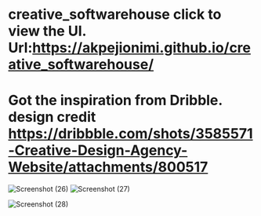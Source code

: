 # creative_softwarehouse click to view the UI. Url:https://akpejionimi.github.io/creative_softwarehouse/
# Got the inspiration from Dribble. design credit https://dribbble.com/shots/3585571-Creative-Design-Agency-Website/attachments/800517

![Screenshot (26)](https://user-images.githubusercontent.com/46995138/54359244-8f835900-4662-11e9-92c5-dfe3a24313ec.png)
![Screenshot (27)](https://user-images.githubusercontent.com/46995138/54359821-c3ab4980-4663-11e9-9a8d-c18e2bc58fe3.png)

![Screenshot (28)](https://user-images.githubusercontent.com/46995138/54359241-8eeac280-4662-11e9-8d5a-64b4e6c476c2.png)
